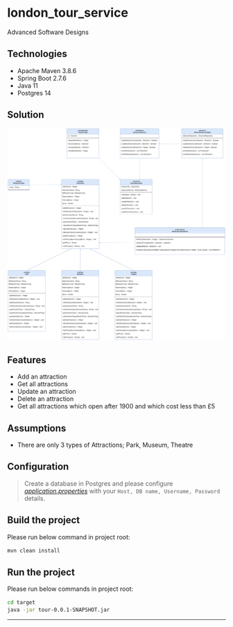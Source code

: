 # london_tour_service
Advanced Software Designs

## Technologies
- Apache Maven 3.8.6
- Spring Boot 2.7.6
- Java 11
- Postgres 14

## Solution
![Class diagram](img/classdiagram.png)

## Features
- Add an attraction
- Get all attractions
- Update an attraction
- Delete an attraction
- Get all attractions which open after 1900 and which cost less than £5

## Assumptions
- There are only 3 types of Attractions; Park, Museum, Theatre

## Configuration

> Create a database in Postgres and please configure [_application.properties_](src/main/resources/application.properties) with your `Host, DB name, Username, Password` details.

## Build the project

Please run below command in project root:

```sh
mvn clean install
```

## Run the project

Please run below commands in project root:

```sh
cd target
java -jar tour-0.0.1-SNAPSHOT.jar
```

----------
